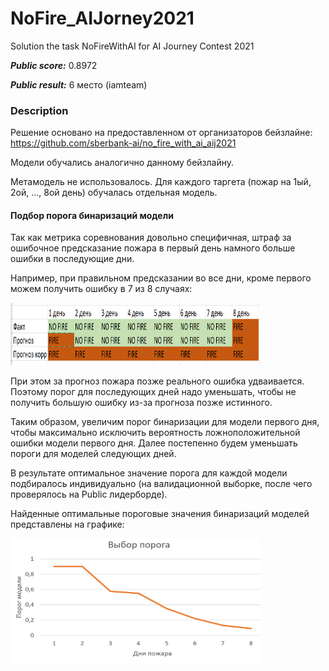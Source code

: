 # NoFire_AIJorney2021
Solution the task NoFireWithAI for AI Journey Contest 2021

***Public score:*** 0.8972

***Public result:*** 6 место (iamteam)

### Description

Решение основано на предоставленном от организаторов бейзлайне: https://github.com/sberbank-ai/no_fire_with_ai_aij2021

Модели обучались аналогично данному бейзлайну.

Метамодель не использовалось. Для каждого таргета (пожар на 1ый, 2ой, ..., 8ой день) обучалась отдельная модель.

#### Подбор порога бинаризаций модели

Так как метрика соревнования довольно специфичная, штраф за ошибочное предсказание пожара в первый день намного больше ошибки в последующие дни.

Например, при правильном предсказании во все дни, кроме первого можем получить ошибку в 7 из 8 случаях:
<!-- ![Пример плохого прогноза](graphics/prognoz_corr.png) -->
<img src = "graphics/prognoz_corr.png" width="400" height="100">

При этом за прогноз пожара позже реального ошибка удваивается. Поэтому порог для последующих дней надо уменьшать, чтобы не получить большую ошибку из-за прогноза позже истинного.

Таким образом, увеличим порог бинаризации для модели первого дня, чтобы максимально исключить вероятность ложноположительной ошибки модели первого дня. Далее постепенно будем уменьшать пороги для моделей следующих дней.

В результате оптимальное значение порога для каждой модели подбиралось индивидуально (на валидационной выборке, после чего проверялось на Public лидерборде).

Найденные оптимальные пороговые значения бинаризаций моделей представлены на графике:

<!-- ![Изменение порога бинаризации моделей](graphics/threshold_change.png) -->
<img src="graphics/threshold_change.png" width="400" height="200">
